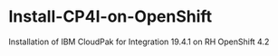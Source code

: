 # Install-CP4I-on-OpenShift
Installation of IBM CloudPak for Integration 19.4.1 on RH OpenShift 4.2
